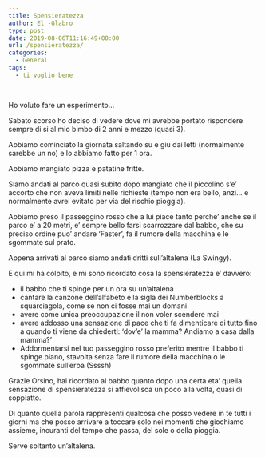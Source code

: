 ```yaml
---
title: Spensieratezza
author: El -Glabro
type: post
date: 2019-08-06T11:16:49+00:00
url: /spensieratezza/
categories:
  - General
tags:
  - ti voglio bene

---
```

Ho voluto fare un esperimento&#8230;

Sabato scorso ho deciso di vedere dove mi avrebbe portato rispondere sempre di si al mio bimbo di 2 anni e mezzo (quasi 3).

Abbiamo cominciato la giornata saltando su e giu dai letti (normalmente sarebbe un no) e lo abbiamo fatto per 1 ora.

Abbiamo mangiato pizza e patatine fritte.

Siamo andati al parco quasi subito dopo mangiato che il piccolino s&#8217;e&#8217; accorto che non aveva limiti nelle richieste (tempo non era bello, anzi&#8230; e normalmente avrei evitato per via del rischio pioggia).

Abbiamo preso il passeggino rosso che a lui piace tanto perche&#8217; anche se il parco e&#8217; a 20 metri, e&#8217; sempre bello farsi scarrozzare dal babbo, che su preciso ordine puo&#8217; andare &#8216;Faster&#8217;, fa il rumore della macchina e le sgommate sul prato.

Appena arrivati al parco siamo andati dritti sull&#8217;altalena (La Swingy).

E qui mi ha colpito, e mi sono ricordato cosa la spensieratezza e&#8217; davvero:

  * il babbo che ti spinge per un ora su un&#8217;altalena
  * cantare la canzone dell&#8217;alfabeto e la sigla dei Numberblocks a squarciagola, come se non ci fosse mai un domani
  * avere come unica preoccupazione il non voler scendere mai
  * avere addosso una sensazione di pace che ti fa dimenticare di tutto fino a quando ti viene da chiederti: &#8216;dov&#8217;e&#8217; la mamma? Andiamo a casa dalla mamma?&#8217;
  * Addormentarsi nel tuo passeggino rosso preferito mentre il babbo ti spinge piano, stavolta senza fare il rumore della macchina o le sgommate sull&#8217;erba (Ssssh)

Grazie Orsino, hai ricordato al babbo quanto dopo una certa eta&#8217; quella sensazione di spensieratezza si affievolisca un poco alla volta, quasi di soppiatto.

Di quanto quella parola rappresenti qualcosa che posso vedere in te tutti i giorni ma che posso arrivare a toccare solo nei momenti che giochiamo assieme, incuranti del tempo che passa, del sole o della pioggia. 

Serve soltanto un&#8217;altalena.